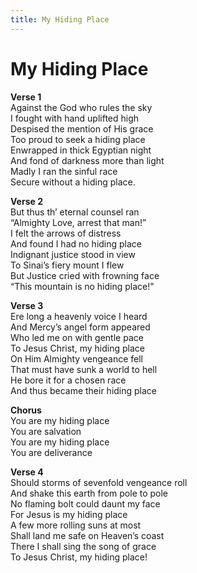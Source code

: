 ```yaml
---
title: My Hiding Place  
---
```


# My Hiding Place  
  
**Verse 1**  
Against the God who rules the sky  
I fought with hand uplifted high  
Despised the mention of His grace  
Too proud to seek a hiding place  
Enwrapped in thick Egyptian night  
And fond of darkness more than light  
Madly I ran the sinful race  
Secure without a hiding place.  
  
**Verse 2**  
But thus th’ eternal counsel ran  
“Almighty Love, arrest that man!”  
I felt the arrows of distress  
And found I had no hiding place  
Indignant justice stood in view  
To Sinai’s fiery mount I flew  
But Justice cried with frowning face  
“This mountain is no hiding place!"  
  
**Verse 3**  
Ere long a heavenly voice I heard  
And Mercy’s angel form appeared  
Who led me on with gentle pace  
To Jesus Christ, my hiding place  
On Him Almighty vengeance fell  
That must have sunk a world to hell  
He bore it for a chosen race  
And thus became their hiding place  
  
**Chorus**  
You are my hiding place  
You are salvation  
You are my hiding place  
You are deliverance  
  
**Verse 4**  
Should storms of sevenfold vengeance roll  
And shake this earth from pole to pole  
No flaming bolt could daunt my face  
For Jesus is my hiding place  
A few more rolling suns at most  
Shall land me safe on Heaven’s coast  
There I shall sing the song of grace  
To Jesus Christ, my hiding place!  